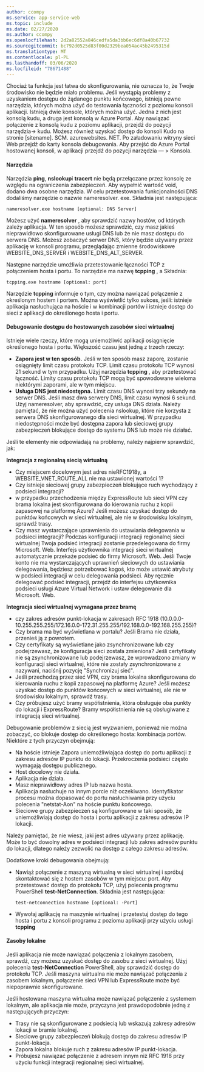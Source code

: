 ```yaml
---
author: ccompy
ms.service: app-service-web
ms.topic: include
ms.date: 02/27/2020
ms.author: ccompy
ms.openlocfilehash: 2d2a82552a846cedfa5da3bb6ec6df8a40b67732
ms.sourcegitcommit: bc792d0525d83f00d2329bea054ac45b2495315d
ms.translationtype: MT
ms.contentlocale: pl-PL
ms.lasthandoff: 03/06/2020
ms.locfileid: "78671488"
---
```

Chociaż ta funkcja jest łatwa do skonfigurowania, nie oznacza to, że Twoje środowisko nie będzie miało problemu. Jeśli wystąpią problemy z uzyskaniem dostępu do żądanego punktu końcowego, istnieją pewne narzędzia, których można użyć do testowania łączności z poziomu konsoli aplikacji. Istnieją dwie konsole, których można użyć. Jedna z nich jest konsolą kudu, a druga jest konsolą w Azure Portal. Aby nawiązać połączenie z konsolą kudu z poziomu aplikacji, przejdź do pozycji narzędzia-> kudu. Możesz również uzyskać dostęp do konsoli Kudo na stronie [sitename]. SCM. azurewebsites. NET. Po załadowaniu witryny sieci Web przejdź do karty konsola debugowania. Aby przejść do Azure Portal hostowanej konsoli, w aplikacji przejdź do pozycji narzędzia — > Konsola. 

#### <a name="tools"></a>Narzędzia
Narzędzia **ping**, **nslookup**i **tracert** nie będą przełączane przez konsolę ze względu na ograniczenia zabezpieczeń. Aby wypełnić wartość void, dodano dwa osobne narzędzia. W celu przetestowania funkcjonalności DNS dodaliśmy narzędzie o nazwie nameresolver. exe. Składnia jest następująca:

    nameresolver.exe hostname [optional: DNS Server]

Możesz użyć **nameresolver** , aby sprawdzić nazwy hostów, od których zależy aplikacja. W ten sposób możesz sprawdzić, czy masz jakieś nieprawidłowo skonfigurowane usługi DNS lub że nie masz dostępu do serwera DNS. Możesz zobaczyć serwer DNS, który będzie używany przez aplikację w konsoli programu, przeglądając zmienne środowiskowe WEBSITE_DNS_SERVER i WEBSITE_DNS_ALT_SERVER.

Następne narzędzie umożliwia przetestowanie łączności TCP z połączeniem hosta i portu. To narzędzie ma nazwę **tcpping** , a Składnia:

    tcpping.exe hostname [optional: port]

Narzędzie **tcpping** informuje o tym, czy można nawiązać połączenie z określonym hostem i portem. Można wyświetlić tylko sukces, jeśli: istnieje aplikacja nasłuchująca na hoście i w kombinacji portów i istnieje dostęp do sieci z aplikacji do określonego hosta i portu.

#### <a name="debugging-access-to-vnet-hosted-resources"></a>Debugowanie dostępu do hostowanych zasobów sieci wirtualnej
Istnieje wiele rzeczy, które mogą uniemożliwić aplikacji osiągnięcie określonego hosta i portu. Większość czasu jest jedną z trzech rzeczy:

* **Zapora jest w ten sposób.** Jeśli w ten sposób masz zaporę, zostanie osiągnięty limit czasu protokołu TCP. Limit czasu protokołu TCP wynosi 21 sekund w tym przypadku. Użyj narzędzia **tcpping** , aby przetestować łączność. Limity czasu protokołu TCP mogą być spowodowane wieloma niektórymi zaporami, ale w tym miejscu. 
* **Usługa DNS jest niedostępna.** Limit czasu DNS wynosi trzy sekundy na serwer DNS. Jeśli masz dwa serwery DNS, limit czasu wynosi 6 sekund. Użyj nameresolver, aby sprawdzić, czy usługa DNS działa. Należy pamiętać, że nie można użyć polecenia nslookup, które nie korzysta z serwera DNS skonfigurowanego dla sieci wirtualnej. W przypadku niedostępności może być dostępna zapora lub sieciowej grupy zabezpieczeń blokujące dostęp do systemu DNS lub może nie działać.

Jeśli te elementy nie odpowiadają na problemy, należy najpierw sprawdzić, jak: 

**Integracja z regionalną siecią wirtualną**
* Czy miejscem docelowym jest adres nieRFC1918y, a WEBSITE_VNET_ROUTE_ALL nie ma ustawionej wartości 1?
* Czy istnieje sieciowej grupy zabezpieczeń blokujące ruch wychodzący z podsieci integracji?
* w przypadku przechodzenia między ExpressRoute lub sieci VPN czy brama lokalna jest skonfigurowana do kierowania ruchu z kopii zapasowej na platformę Azure? Jeśli możesz uzyskać dostęp do punktów końcowych w sieci wirtualnej, ale nie w środowisku lokalnym, sprawdź trasy.
* Czy masz wystarczające uprawnienia do ustawiania delegowania w podsieci integracji? Podczas konfiguracji integracji regionalnej sieci wirtualnej Twoja podsieć integracji zostanie przedelegowana do firmy Microsoft. Web. Interfejs użytkownika integracji sieci wirtualnej automatycznie przekaże podsieć do firmy Microsoft. Web. Jeśli Twoje konto nie ma wystarczających uprawnień sieciowych do ustawiania delegowania, będziesz potrzebować kogoś, kto może ustawić atrybuty w podsieci integracji w celu delegowania podsieci. Aby ręcznie delegować podsieć integracji, przejdź do interfejsu użytkownika podsieci usługi Azure Virtual Network i ustaw delegowanie dla Microsoft. Web. 

**Integracja sieci wirtualnej wymagana przez bramę**
* czy zakres adresów punkt-lokacja w zakresach RFC 1918 (10.0.0.0-10.255.255.255/172.16.0.0-172.31.255.255/192.168.0.0-192.168.255.255)?
* Czy brama ma być wyświetlana w portalu? Jeśli Brama nie działa, przenieś ją z powrotem.
* Czy certyfikaty są wyświetlane jako zsynchronizowane lub czy podejrzewasz, że konfiguracja sieci została zmieniona?  Jeśli certyfikaty nie są zsynchronizowane lub podejrzewasz, że wprowadzono zmiany w konfiguracji sieci wirtualnej, które nie zostały zsynchronizowane z nazywani, naciśnij pozycję "Synchronizuj sieć".
* Jeśli przechodzą przez sieć VPN, czy brama lokalna skonfigurowana do kierowania ruchu z kopii zapasowej na platformę Azure? Jeśli możesz uzyskać dostęp do punktów końcowych w sieci wirtualnej, ale nie w środowisku lokalnym, sprawdź trasy.
* Czy próbujesz użyć bramy współistnienia, która obsługuje oba punkty do lokacji i ExpressRoute? Bramy współistnienia nie są obsługiwane z integracją sieci wirtualnej.

Debugowanie problemów z siecią jest wyzwaniem, ponieważ nie można zobaczyć, co blokuje dostęp do określonego hosta: kombinacja portów. Niektóre z tych przyczyn obejmują:

* Na hoście istnieje Zapora uniemożliwiająca dostęp do portu aplikacji z zakresu adresów IP punktu do lokacji. Przekroczenia podsieci często wymagają dostępu publicznego.
* Host docelowy nie działa.
* Aplikacja nie działa.
* Masz nieprawidłowy adres IP lub nazwa hosta.
* Aplikacja nasłuchuje na innym porcie niż oczekiwano. Identyfikator procesu można dopasować do portu nasłuchiwania przy użyciu polecenia "netstat-Aon" na hoście punktu końcowego. 
* Sieciowe grupy zabezpieczeń są konfigurowane w taki sposób, że uniemożliwiają dostęp do hosta i portu aplikacji z zakresu adresów IP lokacji.

Należy pamiętać, że nie wiesz, jaki jest adres używany przez aplikację. Może to być dowolny adres w podsieci integracji lub zakres adresów punktu do lokacji, dlatego należy zezwolić na dostęp z całego zakresu adresów. 

Dodatkowe kroki debugowania obejmują:

* Nawiąż połączenie z maszyną wirtualną w sieci wirtualnej i spróbuj skontaktować się z hostem zasobów w tym miejscu: port. Aby przetestować dostęp do protokołu TCP, użyj polecenia programu PowerShell **test-NetConnection**. Składnia jest następująca:

      test-netconnection hostname [optional: -Port]

* Wywołaj aplikację na maszynie wirtualnej i przetestuj dostęp do tego hosta i portu z konsoli programu z poziomu aplikacji przy użyciu usługi **tcpping**

#### <a name="on-premises-resources"></a>Zasoby lokalne ####

Jeśli aplikacja nie może nawiązać połączenia z lokalnym zasobem, sprawdź, czy możesz uzyskać dostęp do zasobu z sieci wirtualnej. Użyj polecenia **test-NetConnection** PowerShell, aby sprawdzić dostęp do protokołu TCP. Jeśli maszyna wirtualna nie może nawiązać połączenia z zasobem lokalnym, połączenie sieci VPN lub ExpressRoute może być niepoprawnie skonfigurowane.

Jeśli hostowana maszyna wirtualna może nawiązać połączenie z systemem lokalnym, ale aplikacja nie może, przyczyna jest prawdopodobnie jedną z następujących przyczyn:

* Trasy nie są skonfigurowane z podsiecią lub wskazują zakresy adresów lokacji w bramie lokalnej.
* Sieciowe grupy zabezpieczeń blokują dostęp do zakresu adresów IP punkt-lokacja.
* Zapora lokalna blokuje ruch z zakresu adresów IP punkt-lokacja.
* Próbujesz nawiązać połączenie z adresem innym niż RFC 1918 przy użyciu funkcji integracji regionalnej sieci wirtualnej.